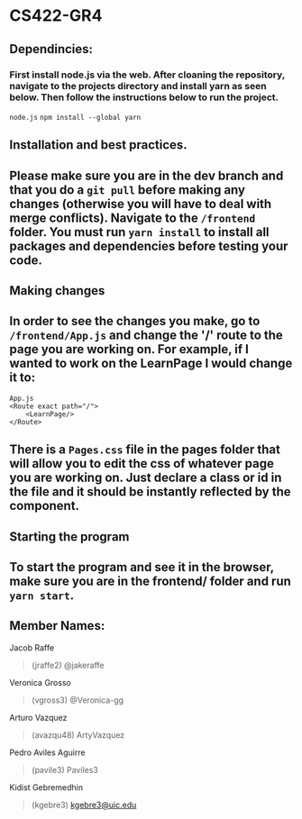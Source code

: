 # CS422-GR4

## Dependincies:
### First install node.js via the web. After cloaning the repository, navigate to the projects directory and install yarn as seen below. Then follow the instructions below to run the project.

```node.js```
```npm install --global yarn```

## Installation and best practices.
## Please make sure you are in the dev branch and that you do a ```git pull``` before making any changes (otherwise you will have to deal with merge conflicts). Navigate to the ```/frontend``` folder. You must run ```yarn install``` to install all packages and dependencies before testing your code.

## Making changes
## In order to see the changes you make, go to ```/frontend/App.js``` and change the '/' route to the page you are working on. For example, if I wanted to work on the LearnPage I would change it to:
```
App.js
<Route exact path="/">
    <LearnPage/>
</Route>
```
## There is a ```Pages.css``` file in the pages folder that will allow you to edit the css of whatever page you are working on. Just declare a class or id in the file and it should be instantly reflected by the component. 
## Starting the program
## To start the program and see it in the browser, make sure you are in the frontend/ folder and run ```yarn start```.



## Member Names:

Jacob Raffe 
> (jraffe2) @jakeraffe

Veronica Grosso
> (vgross3) @Veronica-gg

Arturo Vazquez
> (avazqu48) ArtyVazquez

Pedro Aviles Aguirre
> (pavile3) Paviles3

Kidist Gebremedhin
> (kgebre3) kgebre3@uic.edu


